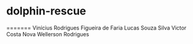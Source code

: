 
# dolphin-rescue
=======
Vinícius Rodrigues Figueira de Faria
Lucas Souza Silva
Victor Costa Nova
Wellerson Rodrigues


